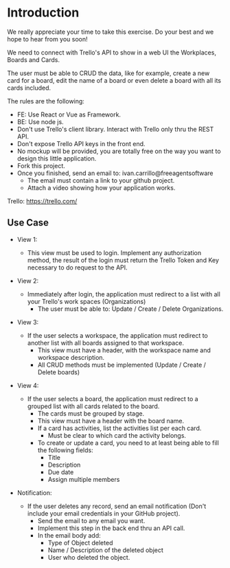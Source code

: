# Introduction

We really appreciate your time to take this exercise. Do your best and we hope to hear from you soon! 

We need to connect with Trello's API to show in a web UI the Workplaces, Boards and Cards.

The user must be able to CRUD the data, like for example, create a new card for a board, edit the name of a board or even delete a board with all its cards included.

The rules are the following:

* FE: Use React or Vue as Framework.
* BE: Use node js.
* Don't use Trello's client library. Interact with Trello only thru the REST API.
* Don't expose Trello API keys in the front end.
* No mockup will be provided, you are totally free on the way you want to design this little application.
* Fork this project.
* Once you finished, send an email to: ivan.carrillo@freeagentsoftware
    * The email must contain a link to your github project.
    * Attach a video showing how your application works.

Trello: https://trello.com/

##  Use Case

* View 1:
    * This view must be used to login. Implement any authorization method, the result of the login must return the Trello Token and Key necessary to do request to the API.
* View 2:
    * Immediately after login, the application must redirect to a list with all your Trello's work spaces (Organizations)
        * The user must be able to: Update / Create / Delete Organizations.
* View 3:
    * If the user selects a workspace, the application must redirect to another list with all boards assigned to that workspace.
        * This view must have a header, with the workspace name and workspace description. 
        * All CRUD methods must be implemented (Update / Create / Delete boards)
* View 4:
    * If the user selects a board, the application must redirect to a grouped list with all cards related to the board.
        * The cards must be grouped by stage.
        * This view must have a header with the board name. 
        * If a card has activities, list the activities list per each card.
            * Must be clear to which card the activity belongs.
        * To create or update a card, you need to at least being able to fill the following fields:
            * Title
            * Description
            * Due date
            * Assign multiple members

* Notification:
    * If the user deletes any record, send an email notification (Don't include your email credentials in your GitHub project).
        * Send the email to any email you want.
        * Implement this step in the back end thru an API call.
        * In the email body add:
            * Type of Object deleted
            * Name / Description of the deleted object
            * User who deleted the object.
